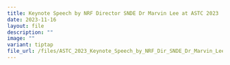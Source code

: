 ```yaml
---
title: Keynote Speech by NRF Director SNDE Dr Marvin Lee at ASTC 2023
date: 2023-11-16
layout: file
description: ""
image: ""
variant: tiptap
file_url: /files/ASTC_2023_Keynote_Speech_by_NRF_Dir_SNDE_Dr_Marvin_Lee.pdf
---
```

